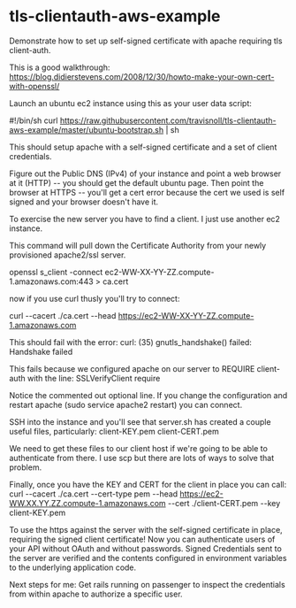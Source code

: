 # tls-clientauth-aws-example
Demonstrate how to set up self-signed certificate with apache requiring tls client-auth.

This is a good walkthrough:
https://blog.didierstevens.com/2008/12/30/howto-make-your-own-cert-with-openssl/


Launch an ubuntu ec2 instance using this as your user data script:

#!/bin/sh curl https://raw.githubusercontent.com/travisnoll/tls-clientauth-aws-example/master/ubuntu-bootstrap.sh | sh


This should setup apache with a self-signed certificate and a set of client credentials.

Figure out the Public DNS (IPv4) of your instance and point a web browser at it (HTTP) -- you should get the default ubuntu page.  Then point the browser at HTTPS -- you'll get a cert error because the cert we used is self signed and your browser doesn't have it.


To exercise the new server you have to find a client.  I just use another ec2 instance.

This command will pull down the Certificate Authority from your newly provisioned apache2/ssl server.

openssl s_client -connect ec2-WW-XX-YY-ZZ.compute-1.amazonaws.com:443 > ca.cert


now if you use curl thusly you'll try to connect:

curl --cacert ./ca.cert --head https://ec2-WW-XX-YY-ZZ.compute-1.amazonaws.com

This should fail with the error:
curl: (35) gnutls_handshake() failed: Handshake failed

This fails because we configured apache on our server to REQUIRE client-auth with the line:
    SSLVerifyClient require

Notice the commented out optional line.  If you change the configuration and restart apache (sudo service apache2 restart) you can connect.

SSH into the instance and you'll see that server.sh has created a couple useful files, particularly:
client-KEY.pem
client-CERT.pem

We need to get these files to our client host if we're going to be able to authenticate from there.  I use scp but there are lots of ways to solve that problem.

Finally, once you have the KEY and CERT for the client in place you can call:
curl --cacert ./ca.cert --cert-type pem --head https://ec2-WW.XX.YY.ZZ.compute-1.amazonaws.com --cert ./client-CERT.pem --key client-KEY.pem

To use the https against the server with the self-signed certificate in place, requiring the signed client certificate!  Now you can authenticate users of your API without OAuth and without passwords.  Signed Credentials sent to the server are verified and the contents configured in environment variables to the underlying application code.

Next steps for me:  Get rails running on passenger to inspect the credentials from within apache to authorize a specific user.
